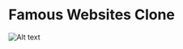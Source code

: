 # Famous Websites Clone

![Alt text](https://www.prismetric.com/wp-content/uploads/2023/02/websites-built-with-reactjs.jpg)